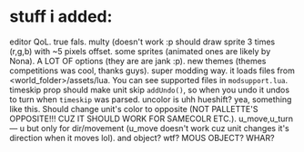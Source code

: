 # stuff i added:
editor QoL.
true fals.
multy (doesn't work :p should draw sprite 3 times (r,g,b) with ~5 pixels offset.
some sprites (animated ones are likely by Nona).
A LOT OF options (they are are jank :p).
new themes (themes competitions was cool, thanks guys).
super modding way. it loads files from <world_folder>/assets/lua. You can see supported files in `modsupport.lua`.
timeskip prop should make unit skip `addUndo()`, so when you undo it undos to turn when `timeskip` was parsed.
uncolor is uhh hueshift? yea, something like this. Should change unit's color to opposite (NOT PALLETTE'S OPPOSITE!!! CUZ IT SHOULD WORK FOR SAMECOLR ETC.).
u_move,u_turn — u but only for dir/movement (u_move doesn't work cuz unit changes it's direction when it moves lol).
and object? wtf?
MOUS OBJECT? WHAR?
